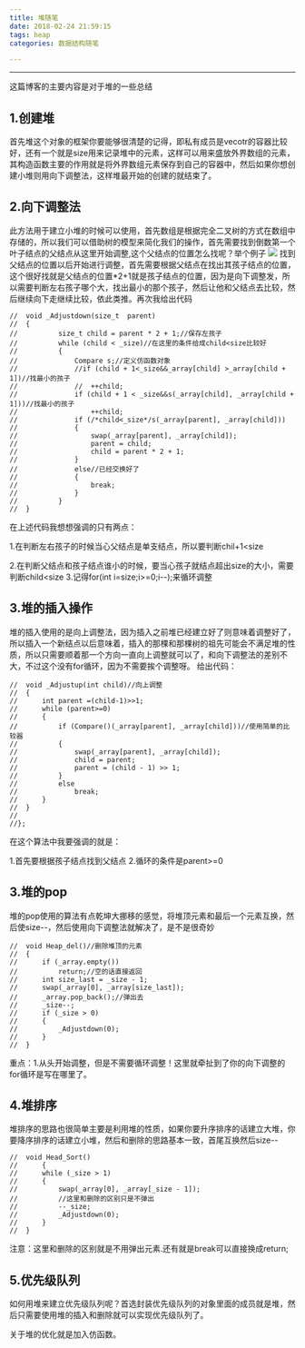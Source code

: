 ```yaml
---
title: 堆随笔
date: 2018-02-24 21:59:15
tags: heap
categories: 数据结构随笔

---
```


----------
这篇博客的主要内容是对于堆的一些总结
<!--more-->
## 1.创建堆
 
首先堆这个对象的框架你要能够很清楚的记得，即私有成员是vecotr的容器比较好，还有一个就是size用来记录堆中的元素，这样可以用来盛放外界数组的元素，其构造函数主要的作用就是将外界数组元素保存到自己的容器中，然后如果你想创建小堆则用向下调整法，这样堆最开始的创建的就结束了。
## 2.向下调整法
此方法用于建立小堆的时候可以使用，首先数组是根据完全二叉树的方式在数组中存储的，所以我们可以借助树的模型来简化我们的操作，首先需要找到倒数第一个叶子结点的父结点从这里开始调整,这个父结点的位置怎么找呢？举个例子
![](https://i.imgur.com/1WkV4Jy.jpg)
找到父结点的位置以后开始进行调整，首先需要根据父结点在找出其孩子结点的位置，这个很好找就是父结点的位置*2+1就是孩子结点的位置，因为是向下调整发，所以需要判断左右孩子哪个大，找出最小的那个孩子，然后让他和父结点去比较，然后继续向下走继续比较，依此类推。再次我给出代码

    //	void _Adjustdown(size_t  parent)
	//	{
	//			size_t child = parent * 2 + 1;//保存左孩子
	//			while (child < _size)//在这里的条件给成child<size比较好
	//			{
	//				Compare s;//定义仿函数对象
	//				//if (child + 1<_size&&_array[child] >_array[child + 1])//找最小的孩子
	//				//	++child;
	//				if (child + 1 < _size&&s(_array[child], _array[child + 1]))//找最小的孩子
	//					++child;
	//				if (/*child<_size*/s(_array[parent], _array[child]))
	//				{
	//					swap(_array[parent], _array[child]);
	//					parent = child;
	//					child = parent * 2 + 1;
	//				}
	//				else//已经交换好了
	//				{
	//					break;
	//				}
	//			}
	//	}

在上述代码我想想强调的只有两点：

1.在判断左右孩子的时候当心父结点是单支结点，所以要判断chil+1<size

2.在判断父结点和孩子结点谁小的时候，要当心孩子就结点超出size的大小，需要判断child<size
3.记得for(int i=size;i>=0;i--);来循环调整

## 3.堆的插入操作

堆的插入使用的是向上调整法，因为插入之前堆已经建立好了则意味着调整好了，所以插入一个新结点以后意味着，插入的那棵和那棵树的祖先可能会不满足堆的性质，所以只需要顺着那一个方向一直向上调整就可以了，和向下调整法的差别不大，不过这个没有for循环，因为不需要挨个调整呀。
给出代码：

	//	void _Adjustup(int child)//向上调整
	//	{
	//		int parent =(child-1)>>1;
	//		while (parent>=0)
	//		{
	//			if (Compare()(_array[parent], _array[child]))//使用简单的比较器
	//			{
	//				swap(_array[parent], _array[child]);
	//				child = parent;
	//				parent = (child - 1) >> 1;
	//			}
	//			else
	//				break;
	//		}
	//	}
	//	
    //};

在这个算法中我要强调的就是：

1.首先要根据孩子结点找到父结点
2.循环的条件是parent>=0

## 3.堆的pop

堆的pop使用的算法有点乾坤大挪移的感觉，将堆顶元素和最后一个元素互换，然后使size--，然后使用向下调整法就解决了，是不是很奇妙

	//	void Heap_del()//删除堆顶的元素
	//	{
	//		if (_array.empty())
	//			return;//空的话直接返回
	//		int size_last = _size - 1;
	//		swap(_array[0], _array[size_last]);
	//		_array.pop_back();//弹出去
	//		_size--;
	//		if (_size > 0)
	//		{
	//			_Adjustdown(0);
	//		}
	//	}

重点：1.从头开始调整，但是不需要循环调整！这里就牵扯到了你的向下调整的for循环是写在哪里了。

## 4.堆排序
堆排序的思路也很简单主要是利用堆的性质，如果你要升序排序的话建立大堆，你要降序排序的话建立小堆，然后和删除的思路基本一致，首尾互换然后size--

	//	void Head_Sort()
	//		{
	//		while (_size > 1)
	//		{
	//			swap(_array[0], _array[_size - 1]);
	//			//这里和删除的区别只是不弹出
	//			--_size;
	//			_Adjustdown(0);
	//		}
	//	}
注意：这里和删除的区别就是不用弹出元素.还有就是break可以直接换成return;

## 5.优先级队列
如何用堆来建立优先级队列呢？首选封装优先级队列的对象里面的成员就是堆，然后只需要使用堆的插入和删除就可以实现优先级队列了。

关于堆的优化就是加入仿函数。
